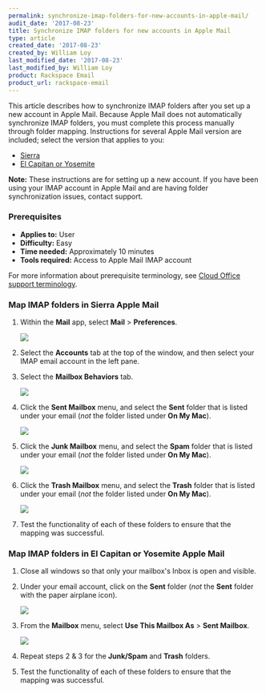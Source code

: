 ```yaml
---
permalink: synchronize-imap-folders-for-new-accounts-in-apple-mail/
audit_date: '2017-08-23'
title: Synchronize IMAP folders for new accounts in Apple Mail
type: article
created_date: '2017-08-23'
created_by: William Loy
last_modified_date: '2017-08-23'
last_modified_by: William Loy
product: Rackspace Email
product_url: rackspace-email
---
```


This article describes how to synchronize IMAP folders after you set up a new account in Apple Mail. Because Apple Mail does not automatically synchronize IMAP folders, you must complete this process manually through folder mapping. Instructions for several Apple Mail version are included; select the version that applies to you:

 - [Sierra](#map-imap-folders-in-sierra-apple-mail)
 - [El Capitan or Yosemite](#map-imap-folders-in-el-capitan-or-yosemite-apple-mail)

 
 **Note:** These instructions are for setting up a new account. If you have been using your IMAP account in Apple Mail and are having folder synchronization issues, contact support.

### Prerequisites

- **Applies to:** User
- **Difficulty:** Easy
- **Time needed:** Approximately 10 minutes
- **Tools required:**  Access to Apple Mail IMAP account

For more information about prerequisite terminology, see [Cloud Office support terminology](/support/how-to/cloud-office-support-terminology/).

### Map IMAP folders in Sierra Apple Mail

 1. Within the **Mail** app, select **Mail** > **Preferences**.

     <img src="preference-mapping-sierra.png" />

 2. Select the **Accounts** tab at the top of the window, and then select your IMAP email account in the left pane.
 
 3. Select the **Mailbox Behaviors** tab.

     <img src="IMAP_MailboxBehaviors.png" />

 4. Click the **Sent Mailbox** menu, and select the **Sent** folder that is listed under your email (*not* the folder listed under **On My Mac**).

     <img src="IMAP_SentFolderMapping.png" />

 5. Click the **Junk Mailbox** menu, and select the **Spam** folder that is listed under your email (*not* the folder listed under **On My Mac**).

     <img src="IMAP_SpamFolderMapping.png" />

 6. Click the **Trash Mailbox** menu, and select the **Trash** folder that is listed under your email (*not* the folder listed under **On My Mac**).

     <img src="IMAP_TrashFolderMapping.png" />


 7. Test the functionality of each of these folders to ensure that the mapping was successful.  

### Map IMAP folders in El Capitan or Yosemite Apple Mail

 1. Close all windows so that only your mailbox's Inbox is open and visible.
 
 2. Under your email account, click on the **Sent** folder  (*not* the **Sent** folder with the paper airplane icon).

    <img src="el_capitan_yosemite_MailboxFolderList.png" />

 3. From the **Mailbox** menu, select **Use This Mailbox As** > **Sent Mailbox**.

    <img src="el_capitan_yosemite_FolderMapping_Sent.png" />

 4. Repeat steps 2 & 3 for the **Junk/Spam** and **Trash** folders.

 5. Test the functionality of each of these folders to ensure that the mapping was successful.  
